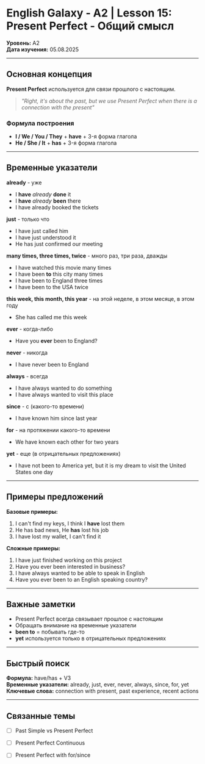 # English Galaxy - A2 | Lesson 15: Present Perfect - Общий смысл

**Уровень:** A2  
**Дата изучения:** 05.08.2025  

---

## Основная концепция

**Present Perfect** используется для связи прошлого с настоящим.

> *"Right, it's about the past, but we use Present Perfect when there is a connection with the present"*

### Формула построения
- **I / We / You / They** + **have** + 3-я форма глагола
- **He / She / It** + **has** + 3-я форма глагола

---

## Временные указатели

**already** - уже
- I **have** *already* **done** it
- I **have** *already* **been** there
- I have already booked the tickets

**just** - только что
- I have just called him
- I have just understood it
- He has just confirmed our meeting

**many times, three times, twice** - много раз, три раза, дважды
- I have watched this movie many times
- I have been **to** this city many times
- I have been to England three times
- I have been to the USA twice

**this week, this month, this year** - на этой неделе, в этом месяце, в этом году
- She has called me this week

**ever** - когда-либо
- Have you **ever** been to England?

**never** - никогда
- I have never been to England

**always** - всегда
- I have always wanted to do something
- I have always wanted to visit this place

**since** - с (какого-то времени)
- I have known him since last year

**for** - на протяжении какого-то времени
- We have known each other for two years

**yet** - еще (в отрицательных предложениях)
- I have not been to America yet, but it is my dream to visit the United States one day

---

## Примеры предложений

**Базовые примеры:**
1. I can't find my keys, I think I **have** lost them
2. He has bad news, He **has** lost his job  
3. I have lost my wallet, I can't find it

**Сложные примеры:**
1. I have just finished working on this project
2. Have you ever been interested in business?
3. I have always wanted to be able to speak in English
4. Have you ever been to an English speaking country?

---

## Важные заметки

- Present Perfect всегда связывает прошлое с настоящим
- Обращать внимание на временные указатели
- **been to** = побывать где-то
- **yet** используется только в отрицательных предложениях

---

## Быстрый поиск

**Формула:** have/has + V3  
**Временные указатели:** already, just, ever, never, always, since, for, yet  
**Ключевые слова:** connection with present, past experience, recent actions

---

## Связанные темы

- [ ] Past Simple vs Present Perfect
- [ ] Present Perfect Continuous
- [ ] Present Perfect with for/since




